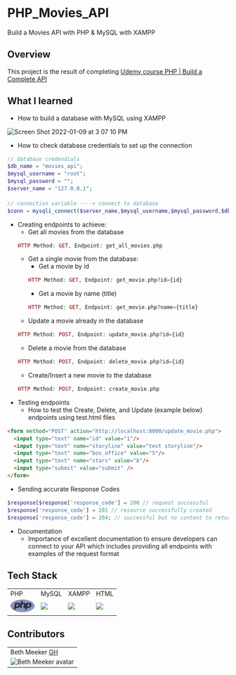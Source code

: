 # PHP_Movies_API
Build a Movies API with PHP & MySQL with XAMPP

## Overview
This project is the result of completing [Udemy course PHP | Build a Complete API](https://www.udemy.com/course/create-apis-in-php/)

## What I learned
  * How to build a database with MySQL using XAMPP
<img width="1066" alt="Screen Shot 2022-01-09 at 3 07 10 PM" src="https://user-images.githubusercontent.com/76264735/148702986-82dd6267-3c2b-41a5-9890-bc58af0914ba.png">
  
  * How to check database credentials to set up the connection
```php
// database credendials
$db_name = "movies_api";
$mysql_username = "root";
$mysql_password = "";
$server_name = "127.0.0.1";

// connection variable ----> connect to database
$conn = mysqli_connect($server_name,$mysql_username,$mysql_password,$db_name);
```
  * Creating endpoints to achieve:
    * Get all movies from the database
    ```php
    HTTP Method: GET, Endpoint: get_all_movies.php
    ```
    * Get a single movie from the database:
      * Get a movie by id
      ```php
      HTTP Method: GET, Endpoint: get_movie.php?id={id}
      ```
      * Get a movie by name (title)
      ```php
      HTTP Method: GET, Endpoint: get_movie.php?name={title}
      ```
    * Update a movie already in the database
    ```php
    HTTP Method: POST, Endpoint: update_movie.php?id={id}
    ```
    * Delete a movie from the database
    ```php
    HTTP Method: POST, Endpoint: delete_movie.php?id={id}
    ```
    * Create/Insert a new movie to the database
    ```php
    HTTP Method: POST, Endpoint: create_movie.php
    ```
  * Testing endpoints
    * How to test the Create, Delete, and Update (example below) endpoints using test.html files
```html
<form method="POST" action="http://localhost:8000/update_movie.php">
  <input type="text" name="id" value="1"/>
  <input type="text" name="storyline" value="test storyline"/>
  <input type="text" name="box_office" value="5"/>
  <input type="text" name="stars" value="8"/>
  <input type="submit" value="submit" />
</form>
```
  * Sending accurate Response Codes
```php
$response[$response['response_code'] = 200 // request successful
$response['response_code'] = 201 // resource successfully created
$response['response_code'] = 204; // successful but no content to return (ex: delete movie)
```
  * Documentation
    * Importance of excellent documentation to ensure developers can connect to your API which includes providing 
all endpoints with examples of the request format

## Tech Stack
<table>
  <tr>
    <td>PHP</td>
    <td>MySQL</td>
    <td>XAMPP</td>
    <td>HTML</td>
  </tr>
  <tr>
    <td><img width="55" src="https://raw.githubusercontent.com/gilbarbara/logos/master/logos/php.svg"/></td> 
    <td><img width="55" src="https://raw.githubusercontent.com/gilbarbara/logos/master/logos/mysql.svg"/></td>
    <td><img width="55" src="https://raw.githubusercontent.com/gilbarbara/logos/master/logos/xampp.svg"/></td>  
    <td><img width="55" src="https://raw.githubusercontent.com/gilbarbara/logos/master/logos/html-5.svg"/></td>
  </tr>
</table>

## Contributors
<table>
  <tr>
   <td> Beth Meeker <a href="https://github.com/meekb">GH</td>
  </tr>
  </tr>
    <td><img src="https://avatars.githubusercontent.com/u/76264735?v=4" alt="Beth Meeker avatar"
    width="150" height="auto" /></td>
  </tr>
</table>
